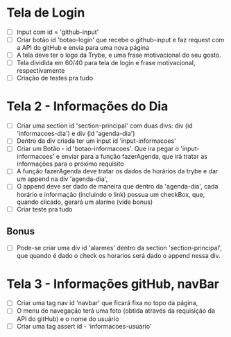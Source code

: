 # Tela de Login

 - [ ] Input com id = 'github-input'
 - [ ] Criar botão id 'botao-login' que recebe o github-input e faz request com a API do gitHub e envia para uma nova página
 - [ ] A tela deve ter o logo da Trybe, e uma frase motivacional do seu gosto.
 - [ ] Tela dividida em 60/40 para tela de login e frase motivacional, respectivamente
 - [ ] Criação de testes pra tudo

# Tela 2 - Informações do Dia

 - [ ] Criar uma section id 'section-principal' com duas divs: div (id 'informacoes-dia') e div (id 'agenda-dia')
 - [ ] Dentro da div criada ter um input id 'input-informacoes'
 - [ ] Criar um Botão - id 'botao-informacoes'. Que ira pegar o 'input-informacoes' e enviar para a função fazerAgenda, que irá tratar as informações para o próximo requisito
 - [ ] A função fazerAgenda deve tratar os dados de horários da trybe e dar um append na div 'agenda-dia',
 - [ ] O append deve ser dado de maneira que dentro da 'agenda-dia', cada horário e informação (incluindo o link) possua um checkBox, que, quando clicado, gerará um alarme (vide bonus)
 - [ ] Criar teste pra tudo
## Bonus
 - [ ] Pode-se criar uma div id 'alarmes' dentro da section 'section-principal', que quando é dado o check os horarios será dado o append nessa div.

# Tela 3 - Informações gitHub, navBar

 - [ ] Criar uma tag nav id 'navbar' que ficará fixa no topo da página,
 - [ ] O menu de navegação terá uma foto (obtida através da requisição da API do gitHub) e o nome do usuário
 - [ ] Criar uma tag assert id - 'informacoes-usuario'